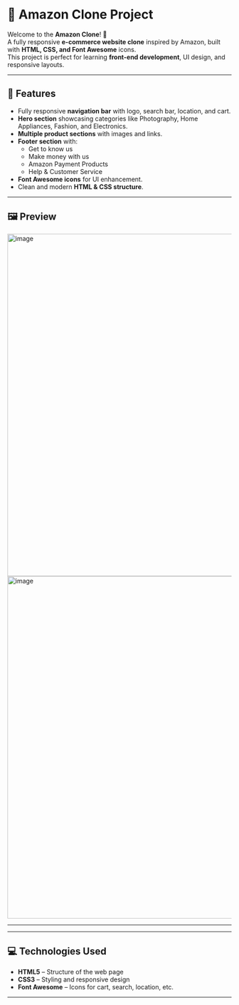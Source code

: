 # 🛒 Amazon Clone Project

Welcome to the **Amazon Clone**! 🎉  
A fully responsive **e-commerce website clone** inspired by Amazon, built with **HTML, CSS, and Font Awesome** icons.  
This project is perfect for learning **front-end development**, UI design, and responsive layouts.

---

## 🌟 Features

- Fully responsive **navigation bar** with logo, search bar, location, and cart.  
- **Hero section** showcasing categories like Photography, Home Appliances, Fashion, and Electronics.  
- **Multiple product sections** with images and links.  
- **Footer section** with:  
  - Get to know us  
  - Make money with us  
  - Amazon Payment Products  
  - Help & Customer Service  
- **Font Awesome icons** for UI enhancement.  
- Clean and modern **HTML & CSS structure**.  

---

## 🖼️ Preview

<img width="1366" height="768" alt="image" src="https://github.com/user-attachments/assets/be2585e9-bc66-4b79-afcc-b37526b191c6" />

<img width="1366" height="768" alt="image" src="https://github.com/user-attachments/assets/646d8273-3e03-40ad-afb6-def27cb07589" />



---



---

## 💻 Technologies Used

- **HTML5** – Structure of the web page  
- **CSS3** – Styling and responsive design  
- **Font Awesome** – Icons for cart, search, location, etc.  
  

---

